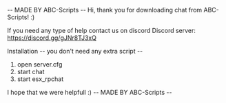 -- MADE BY ABC-Scripts --
Hi, thank you for downloading chat from ABC-Scripts! :)

If you need any type of help contact us on discord
Discord server: https://discord.gg/gJNr8TJ3xQ

Installation -- you don't need any extra script --
1. open server.cfg 
2. start chat 
3. start esx_rpchat

I hope that we were helpfull :)
-- MADE BY ABC-Scripts --
